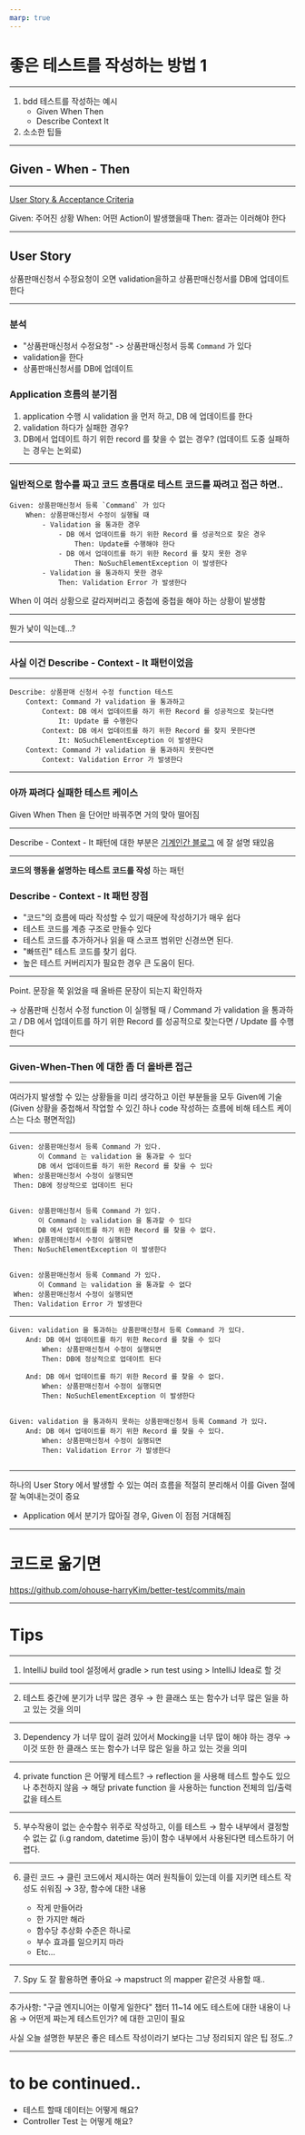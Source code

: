 ```yaml
---
marp: true
---
```


# 좋은 테스트를 작성하는 방법 1

---

1. bdd 테스트를 작성하는 예시
    - Given When Then
    - Describe Context It
2. 소소한 팁들

---

## Given - When - Then

---

[User Story & Acceptance Criteria](https://wiki.dailyhou.se/pages/viewpage.action?pageId=62968415)

Given: 주어진 상황
When: 어떤 Action이 발생했을때
Then: 결과는 이러해야 한다

---

## User Story

상품판매신청서 수정요청이 오면 validation을하고 상품판매신청서를 DB에 업데이트 한다

---

### 분석

- "상품판매신청서 수정요청" -> 상품판매신청서 등록 `Command` 가 있다
- validation을 한다
- 상품판매신청서를 DB에 업데이트

### Application 흐름의 분기점

1. application 수행 시 validation 을 먼저 하고, DB 에 업데이트를 한다
2. validation 하다가 실패한 경우?
3. DB에서 업데이트 하기 위한 record 를 찾을 수 없는 경우?
    (업데이트 도중 실패하는 경우는 논외로)

---

### 일반적으로 함수를 짜고 코드 흐름대로 테스트 코드를 짜려고 접근 하면..

```
Given: 상품판매신청서 등록 `Command` 가 있다
    When: 상품판매신청서 수정이 실행될 때
        - Validation 을 통과한 경우
            - DB 에서 업데이트를 하기 위한 Record 를 성공적으로 찾은 경우
                Then: Update를 수행해야 한다
            - DB 에서 업데이트를 하기 위한 Record 를 찾지 못한 경우
                Then: NoSuchElementException 이 발생한다
        - Validation 을 통과하지 못한 경우
            Then: Validation Error 가 발생한다
```
When 이 여러 상황으로 갈라져버리고 중첩에 중첩을 해야 하는 상황이 발생함

---

뭔가 낯이 익는데...?

---

### 사실 이건 Describe - Context - It 패턴이었음

---
```
Describe: 상품판매 신청서 수정 function 테스트
    Context: Command 가 validation 을 통과하고
        Context: DB 에서 업데이트를 하기 위한 Record 를 성공적으로 찾는다면
            It: Update 를 수행한다
        Context: DB 에서 업데이트를 하기 위한 Record 를 찾지 못한다면
            It: NoSuchElementException 이 발생한다
    Context: Command 가 validation 을 통과하지 못한다면
        Context: Validation Error 가 발생한다
```
---

### 아까 짜려다 실패한 테스트 케이스

Given When Then 을 단어만 바꿔주면 거의 맞아 떨어짐

---

Describe - Context - It 패턴에 대한 부분은 [기계인간 블로그](https://johngrib.github.io/wiki/junit5-nested) 에 잘 설명 돼있음

---

**코드의 행동을 설명하는 테스트 코드를 작성** 하는 패턴

### Describe - Context - It 패턴 장점

- "코드"의 흐름에 따라 작성할 수 있기 때문에 작성하기가 매우 쉽다
- 테스트 코드를 계층 구조로 만들수 있다
- 테스트 코드를 추가하거나 읽을 때 스코프 범위만 신경쓰면 된다.
- "빠뜨린" 테스트 코드를 찾기 쉽다.
- 높은 테스트 커버리지가 필요한 경우 큰 도움이 된다.

---

Point. 문장을 쭉 읽었을 때 올바른 문장이 되는지 확인하자

→ 상품판매 신청서 수정 function 이 실행될 때 / Command 가 validation 을 통과하고 / DB 에서 업데이트를 하기 위한 Record 를 성공적으로 찾는다면 / Update 를 수행한다

---

### Given-When-Then 에 대한 좀 더 올바른 접근

---

여러가지 발생할 수 있는 상황들을 미리 생각하고 이런 부분들을 모두 Given에 기술
(Given 상황을 중첩해서 작업할 수 있긴 하나 code 작성하는 흐름에 비해 테스트 케이스는 다소 평면적임)

---

```
Given: 상품판매신청서 등록 Command 가 있다.
       이 Command 는 validation 을 통과할 수 있다
       DB 에서 업데이트를 하기 위한 Record 를 찾을 수 있다
 When: 상품판매신청서 수정이 실행되면
 Then: DB에 정상적으로 업데이트 된다


Given: 상품판매신청서 등록 Command 가 있다.
       이 Command 는 validation 을 통과할 수 있다
       DB 에서 업데이트를 하기 위한 Record 를 찾을 수 없다.
 When: 상품판매신청서 수정이 실행되면
 Then: NoSuchElementException 이 발생한다


Given: 상품판매신청서 등록 Command 가 있다.
       이 Command 는 validation 을 통과할 수 없다
 When: 상품판매신청서 수정이 실행되면
 Then: Validation Error 가 발생한다
```

---

```
Given: validation 을 통과하는 상품판매신청서 등록 Command 가 있다.
    And: DB 에서 업데이트를 하기 위한 Record 를 찾을 수 있다
        When: 상품판매신청서 수정이 실행되면
        Then: DB에 정상적으로 업데이트 된다

    And: DB 에서 업데이트를 하기 위한 Record 를 찾을 수 없다.
        When: 상품판매신청서 수정이 실행되면
        Then: NoSuchElementException 이 발생한다


Given: validation 을 통과하지 못하는 상품판매신청서 등록 Command 가 있다.
    And: DB 에서 업데이트를 하기 위한 Record 를 찾을 수 있다.
        When: 상품판매신청서 수정이 실행되면
        Then: Validation Error 가 발생한다
    
```
---

하나의 User Story 에서 발생할 수 있는 여러 흐름을 적절히 분리해서
이를 Given 절에 잘 녹여내는것이 중요

- Application 에서 분기가 많아질 경우, Given 이 점점 거대해짐

---

# 코드로 옮기면

https://github.com/ohouse-harryKim/better-test/commits/main

---

# Tips 

---

1. IntelliJ build tool 설정에서 gradle > run test using > IntelliJ Idea로 할 것

---

2. 테스트 중간에 분기가 너무 많은 경우
→ 한 클래스 또는 함수가 너무 많은 일을 하고 있는 것을 의미

---

3. Dependency 가 너무 많이 걸려 있어서 Mocking을 너무 많이 해야 하는 경우
→ 이것 또한 한 클래스 또는 함수가 너무 많은 일을 하고 있는 것을 의미

---

4. private function 은 어떻게 테스트?
→ reflection 을 사용해 테스트 할수도 있으나 추천하지 않음
→ 해당 private function 을 사용하는 function 전체의 입/출력 값을 테스트

---

5. 부수작용이 없는 순수함수 위주로 작성하고, 이를 테스트
→ 함수 내부에서 결정할 수 없는 값 (i.g random, datetime 등)이 함수 내부에서 사용된다면 테스트하기 어렵다.

---

6. 클린 코드
→ 클린 코드에서 제시하는 여러 원칙들이 있는데 이를 지키면 테스트 작성도 쉬워짐
→ 3장, 함수에 대한 내용

    - 작게 만들어라
    - 한 가지만 해라
    - 함수당 추상화 수준은 하나로
    - 부수 효과를 일으키지 마라
    - Etc...

---

7. Spy 도 잘 활용하면 좋아요
→ mapstruct 의 mapper 같은것 사용할 때..

---

추가사항: "구글 엔지니어는 이렇게 일한다" 챕터 11~14 에도 테스트에 대한 내용이 나옴
→ 어떤게 짜는게 테스트인가? 에 대한 고민이 필요

사실 오늘 설명한 부분은 좋은 테스트 작성이라기 보다는 그냥 정리되지 않은 팁 정도..?

---

# to be continued..

- 테스트 할때 데이터는 어떻게 해요?
- Controller Test 는 어떻게 해요?
